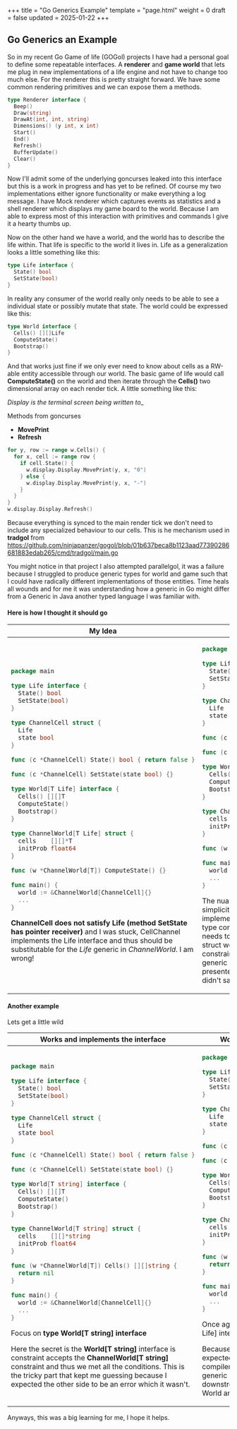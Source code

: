 +++
title = "Go Generics Example"
template = "page.html"
weight = 0
draft = false
updated = 2025-01-22
+++

## Go Generics an Example
So in my recent Go Game of life (GOGol) projects I have had a personal goal to define some repeatable interfaces. A __renderer__ and __game world__ that lets me plug in new implementations of a life engine and not have to change too much else. For the renderer this is pretty straight forward. We have some common rendering primitives and we can expose them a methods.

```go
type Renderer interface {
  Beep()
  Draw(string)
  DrawAt(int, int, string)
  Dimensions() (y int, x int)
  Start()
  End()
  Refresh()
  BufferUpdate()
  Clear()
}
```

Now I'll admit some of the underlying goncurses leaked into this interface but this is a work in progress and has yet to be refined. Of course my two implementations either ignore functionality or make everything a log message. I have Mock renderer which captures events as statistics and a shell renderer which displays my game board to the world. Because I am able to express most of this interaction with primitives and commands I give it a hearty thumbs up.

Now on the other hand we have a world, and the world has to describe the life within. That life is specific to the world it lives in. Life as a generalization looks a little something like this:

```go
type Life interface {
  State() bool
  SetState(bool)
}
```

In reality any consumer of the world really only needs to be able to see a individual state or possibly mutate that state. The world could be expressed like this:

```go
type World interface {
  Cells() [][]Life
  ComputeState()
  Bootstrap()
}
```

And that works just fine if we only ever need to know about cells as a RW-able entity accessible through our world. The basic game of life would call __ComputeState()__ on the world and then iterate through the __Cells()__ two dimensional array on each render tick. A little something like this:

__Display_ is the terminal screen being written to__

Methods from goncurses
- __MovePrint__
- __Refresh__

```go
for y, row := range w.Cells() {
  for x, cell := range row {
    if cell.State() {
      w.display.Display.MovePrint(y, x, "0")
    } else {
      w.display.Display.MovePrint(y, x, "-")
    }
  }
}
w.display.Display.Refresh()
```

Because everything is synced to the main render tick we don't need to include any specialized behaviour to our cells. This is he mechanism used in __tradgol__ from https://github.com/ninjapanzer/gogol/blob/01b637beca8b1123aad77390286681883edab265/cmd/tradgol/main.go

You might notice in that project I also attempted parallelgol, it was a failure because I struggled to produce generic types for world and game such that I could have radically different implementations of those entities. Time heals all wounds and for me it was understanding how a generic in Go might differ from a Generic in Java another typed language I was familiar with.

#### Here is how I thought it should go

<table style="width:100%">
<thead>
<tr>
<th style="width:50%">
My Idea
</th>
<th>
Reality
</th>
</tr>
</thead>
<tbody>
<tr>
<td>

```go
package main

type Life interface {
  State() bool
  SetState(bool)
}

type ChannelCell struct {
  Life
  state bool
}

func (c *ChannelCell) State() bool { return false }

func (c *ChannelCell) SetState(state bool) {}

type World[T Life] interface {
  Cells() [][]T
  ComputeState()
  Bootstrap()
}

type ChannelWorld[T Life] struct {
  cells    [][]*T
  initProb float64
}

func (w *ChannelWorld[T]) ComputeState() {}

func main() {
  world := &ChannelWorld[ChannelCell]{}
  ...
}
```

__ChannelCell does not satisfy Life (method SetState has pointer receiver)__ and I was stuck, CellChannel implements the Life interface and thus should be substitutable for the _Life_ generic in _ChannelWorld_. I am wrong!
</td>
<td>

```go
package main

type Life interface {
  State() bool
  SetState(bool)
}

type ChannelCell struct {
  Life
  state bool
}

func (c *ChannelCell) State() bool { return false }

func (c *ChannelCell) SetState(state bool) {}

type World[T Life] interface {
  Cells() [][]T
  ComputeState()
  Bootstrap()
}

type ChannelWorld[T ChannelCell] struct {
  cells    [][]*ChannelCell
  initProb float64
}

func (w *ChannelWorld[T]) ComputeState() {}

func main() {
  world := &ChannelWorld[ChannelCell]{}
  ...
}

```

The nuance is small but super important in its simplicity. Because ChannelWorld is going to implement World which is generic it must provide a type constraint for T. That type constraint in itself needs to be the concretion this instance of the specific struct we will use. Here is the tricky part, the type constraints when binding a generic interface to a generic implementation is a double edged sword. I presented the error about how the implementation didn't satisfy the constraint interface __Life__.
</td>
</tr>
</tbody>
</table>

#### Another example

Lets get a little wild

<table style="width:100%">
<thead>
<tr>
<th style="width:50%">
Works and implements the interface
</th>
<th>
Works but doesn't implement the interface
</th>
</tr>
</thead>
<tbody>
<tr>
<td>

```go
package main

type Life interface {
  State() bool
  SetState(bool)
}

type ChannelCell struct {
  Life
  state bool
}

func (c *ChannelCell) State() bool { return false }

func (c *ChannelCell) SetState(state bool) {}

type World[T string] interface {
  Cells() [][]T
  ComputeState()
  Bootstrap()
}

type ChannelWorld[T string] struct {
  cells    [][]*string
  initProb float64
}

func (w *ChannelWorld[T]) Cells() [][]string {
  return nil
}

func main() {
  world := &ChannelWorld[ChannelCell]{}
  ...
}
```

Focus on __type World[T string] interface__

Here the secret is the __World[T string]__ interface is constraint accepts the __ChannelWorld[T string]__ constraint and thus we met all the conditions. This is the tricky part that kept me guessing because I expected the other side to be an error which it wasn't.
</td>
<td>

```go
package main

type Life interface {
  State() bool
  SetState(bool)
}

type ChannelCell struct {
  Life
  state bool
}

func (c *ChannelCell) State() bool { return false }

func (c *ChannelCell) SetState(state bool) {}

type World[T Life] interface {
  Cells() [][]T
  ComputeState()
  Bootstrap()
}

type ChannelWorld[T string] struct {
  cells    [][]*string
  initProb float64
}

func (w *ChannelWorld[T]) Cells() [][]string {
  return nil
}

func main() {
  world := &ChannelWorld[ChannelCell]{}
  ...
}

```
Once again we are now back to this __type World[T Life] interface __

Because interface implementation is passive in Go I expected this mismatch to be an exception or a compiler error but instead what I have is an unused generic interface and a generic struct. Of course downstream I needed something that implemented World and the rest of my code broke.
</td>
</tr>
</tbody>
</table>

Anyways, this was a big learning for me, I hope it helps.
